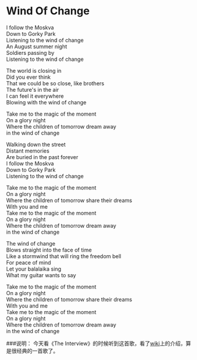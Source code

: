 Wind Of Change
===============

I follow the Moskva  
Down to Gorky Park  
Listening to the wind of change  
An August summer night  
Soldiers passing by  
Listening to the wind of change

The world is closing in  
Did you ever think  
That we could be so close, like brothers  
The future's in the air  
I can feel it everywhere  
Blowing with the wind of change

Take me to the magic of the moment  
On a glory night  
Where the children of tomorrow dream away  
in the wind of change

Walking down the street  
Distant memories  
Are buried in the past forever  
I follow the Moskva  
Down to Gorky Park  
Listening to the wind of change

Take me to the magic of the moment  
On a glory night  
Where the children of tomorrow share their dreams  
With you and me  
Take me to the magic of the moment  
On a glory night  
Where the children of tomorrow dream away  
in the wind of change

The wind of change  
Blows straight into the face of time  
Like a stormwind that will ring the freedom bell  
For peace of mind  
Let your balalaika sing  
What my guitar wants to say

Take me to the magic of the moment  
On a glory night  
Where the children of tomorrow share their dreams  
With you and me  
Take me to the magic of the moment  
On a glory night  
Where the children of tomorrow dream away  
in the wind of change

###说明：
今天看《The Interview》的时候听到这首歌，看了[wiki](http://zh.wikipedia.org/wiki/%E5%8F%98%E8%BF%81%E4%B9%8B%E9%A3%8E)上的介绍，算是很经典的一首歌了。